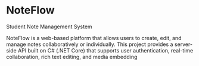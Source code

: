 # NoteFlow
Student Note Management System

NoteFlow is a web-based platform that allows users to create, edit, and manage notes collaboratively or individually.
This project provides a server-side API built on C# (.NET Core)
that supports user authentication, real-time collaboration, rich text editing, and media embedding